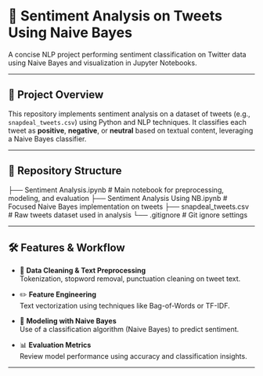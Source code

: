 # 🧠 Sentiment Analysis on Tweets Using Naive Bayes

A concise NLP project performing sentiment classification on Twitter data using Naive Bayes and visualization in Jupyter Notebooks.

---

## 📌 Project Overview

This repository implements sentiment analysis on a dataset of tweets (e.g., `snapdeal_tweets.csv`) using Python and NLP techniques. 
It classifies each tweet as **positive**, **negative**, or **neutral** based on textual content, leveraging a Naive Bayes classifier.

---

## 📂 Repository Structure

├── Sentiment Analysis.ipynb # Main notebook for preprocessing, modeling, and evaluation
├── Sentiment Analysis Using NB.ipynb # Focused Naive Bayes implementation on tweets
├── snapdeal_tweets.csv # Raw tweets dataset used in analysis
└── .gitignore # Git ignore settings


---

## 🛠 Features & Workflow

- 🧹 **Data Cleaning & Text Preprocessing**  
  Tokenization, stopword removal, punctuation cleaning on tweet text.

- ✏️ **Feature Engineering**  
  Text vectorization using techniques like Bag-of-Words or TF-IDF.

- 🤖 **Modeling with Naive Bayes**  
  Use of a classification algorithm (Naive Bayes) to predict sentiment.

- 📊 **Evaluation Metrics**  
  Review model performance using accuracy and classification insights.

---
